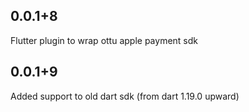 ## 0.0.1+8

Flutter plugin to wrap ottu apple payment sdk

## 0.0.1+9

Added support to old dart sdk (from dart 1.19.0 upward)
